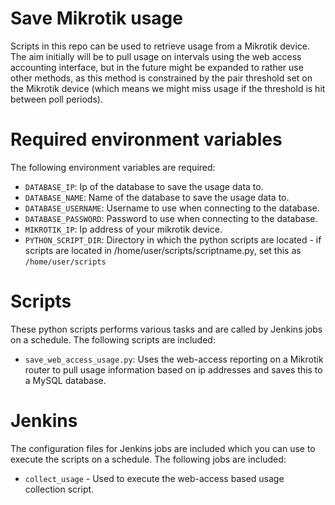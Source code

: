 # Save Mikrotik usage

Scripts in this repo can be used to retrieve usage from a Mikrotik device.
The aim initially will be to pull usage on intervals using the web access accounting interface,
but in the future might be expanded to rather use other methods, as this method is constrained
by the pair threshold set on the Mikrotik device (which means we might miss usage if the threshold
is hit between poll periods).

# Required environment variables

The following environment variables are required:

- `DATABASE_IP`: Ip of the database to save the usage data to.
- `DATABASE_NAME`: Name of the database to save the usage data to.
- `DATABASE_USERNAME`: Username to use when connecting to the database.
- `DATABASE_PASSWORD`: Password to use when connecting to the database.
- `MIKROTIK_IP`: Ip address of your mikrotik device.
- `PYTHON_SCRIPT_DIR`: Directory in which the python scripts are located - if scripts are located in /home/user/scripts/scriptname.py, set this as `/home/user/scripts`

# Scripts

These python scripts performs various tasks and are called by Jenkins jobs on a schedule.
The following scripts are included:

- `save_web_access_usage.py`: Uses the web-access reporting on a Mikrotik router to pull usage information based on ip addresses and saves this to a MySQL database.

# Jenkins

The configuration files for Jenkins jobs are included which you can use to execute the scripts on a schedule.
The following jobs are included:

- `collect_usage` - Used to execute the web-access based usage collection script.
